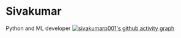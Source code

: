 # Sivakumar
Python and ML developer
[![sivakumarp001's github activity graph](https://github-readme-activity-graph.vercel.app/graph?username=sivakumarp001&bg_color=050505&color=e6de00&line=00f028&point=e00000&area=true&hide_border=true)](https://github.com/ashutosh00710/github-readme-activity-graph)
